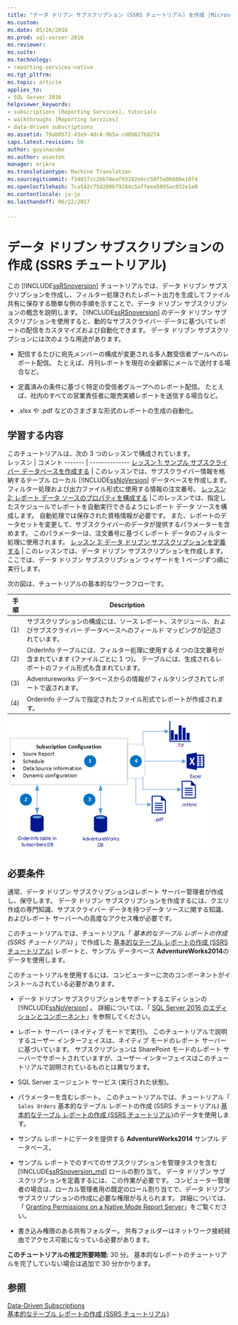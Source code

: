 ```yaml
---
title: "データ ドリブン サブスクリプション (SSRS チュートリアル) を作成 |Microsoft ドキュメント"
ms.custom: 
ms.date: 05/26/2016
ms.prod: sql-server-2016
ms.reviewer: 
ms.suite: 
ms.technology:
- reporting-services-native
ms.tgt_pltfrm: 
ms.topic: article
applies_to:
- SQL Server 2016
helpviewer_keywords:
- subscriptions [Reporting Services], tutorials
- walkthroughs [Reporting Services]
- data-driven subscriptions
ms.assetid: 79ab0572-43e9-4dc4-9b5a-cd8b627b8274
caps.latest.revision: 50
author: guyinacube
ms.author: asaxton
manager: erikre
ms.translationtype: Machine Translation
ms.sourcegitcommit: f3481fcc2bb74eaf93182e6cc58f5a06666e10f4
ms.openlocfilehash: 7ca542c75d289b79284c5affeea5095ac032e1e0
ms.contentlocale: ja-jp
ms.lasthandoff: 06/22/2017

---
```

# <a name="create-a-data-driven-subscription-ssrs-tutorial"></a>データ ドリブン サブスクリプションの作成 (SSRS チュートリアル)
この [!INCLUDE[ssRSnoversion](../includes/ssrsnoversion-md.md)] チュートリアルでは、データ ドリブン サブスクリプションを作成し、フィルター処理されたレポート出力を生成してファイル共有に保存する簡単な例の手順を示すことで、データ ドリブン サブスクリプションの概念を説明します。 
[!INCLUDE[ssRSnoversion](../includes/ssrsnoversion-md.md)] のデータ ドリブン サブスクリプションを使用すると、動的なサブスクライバー データに基づいてレポートの配信をカスタマイズおよび自動化できます。 データ ドリブン サブスクリプションには次のような用途があります。  
  
-   配信するたびに宛先メンバーの構成が変更される多人数受信者プールへのレポート配信。 たとえば、月刊レポートを現在の全顧客にメールで送付する場合など。  
  
-   定義済みの条件に基づく特定の受信者グループへのレポート配信。 たとえば、社内のすべての営業責任者に販売実績レポートを送信する場合など。
+ .xlsx や .pdf などのさまざまな形式のレポートの生成の自動化。  
  
## <a name="what-you-will-learn"></a>学習する内容  
 このチュートリアルは、次の 3 つのレッスンで構成されています。  
 レッスン | コメント
 ------- | --------------
 [レッスン 1: サンプル サブスクライバー データベースを作成する](../reporting-services/lesson-1-creating-a-sample-subscriber-database.md) | このレッスンでは、サブスクライバー情報を格納するテーブル ローカル [!INCLUDE[ssNoVersion](../includes/ssnoversion-md.md)] データベースを作成します。 フィルター処理および出力ファイル形式に使用する情報の注文番号。
[レッスン 2: レポート データ ソースのプロパティを構成する](../reporting-services/lesson-2-modifying-the-report-data-source-properties.md) |このレッスンでは、指定したスケジュールでレポートを自動実行できるようにレポート データ ソースを構成します。 自動処理では保存された資格情報が必要です。 また、レポートのデータセットを変更して、サブスクライバーのデータが提供するパラメーターを含めます。 このパラメーターは、注文番号に基づくレポート データのフィルター処理に使用されます。
 [レッスン 3: データ ドリブン サブスクリプションを定義する](../reporting-services/lesson-3-defining-a-data-driven-subscription.md) | このレッスンでは、データ ドリブン サブスクリプションを作成します。 ここでは、データ ドリブン サブスクリプション ウィザードを 1 ページずつ順に実行します。

 次の図は、チュートリアルの基本的なワークフローです。

手順  |Description 
---------|---------
(1)     |  サブスクリプションの構成には、ソース レポート、スケジュール、およびサブスクライバー データベースへのフィールド マッピングが記述されています。        
(2)     | OrderInfo テーブルには、フィルター処理に使用する 4 つの注文番号が含まれています (ファイルごとに 1 つ)。 テーブルには、生成されるレポートのファイル形式も含まれています。
(3)     | Adventureworks データベースからの情報がフィルタリングされてレポートで返されます。 
(4)     | Orderinfo テーブルで指定されたファイル形式でレポートが作成されます。

 
 
   ![ssrs_tutorial_datadriven_flow](../reporting-services/media/ssrs-tutorial-datadriven-flow.png) 
  
## <a name="requirements"></a>必要条件  
通常、データ ドリブン サブスクリプションはレポート サーバー管理者が作成し、保守します。 データ ドリブン サブスクリプションを作成するには、クエリ作成の専門知識、サブスクライバー データを持つデータ ソースに関する知識、およびレポート サーバーへの高度なアクセス権が必要です。  
  
このチュートリアルでは、チュートリアル「 *基本的なテーブル レポートの作成 (SSRS チュートリアル)* 」で作成した [基本的なテーブル レポートの作成 (SSRS チュートリアル)](../reporting-services/create-a-basic-table-report-ssrs-tutorial.md) レポートと、サンプル データベース **AdventureWorks2014**のデータを使用します。  
  
このチュートリアルを使用するには、コンピューターに次のコンポーネントがインストールされている必要があります。  
  
-   データ ドリブン サブスクリプションをサポートするエディションの [!INCLUDE[ssNoVersion](../includes/ssnoversion-md.md)] 。 詳細については、「 [SQL Server 2016 のエディションとコンポーネント](../sql-server/editions-and-components-of-sql-server-2016.md)」を参照してください。  
  
-   レポート サーバー (ネイティブ モードで実行)。 このチュートリアルで説明するユーザー インターフェイスは、ネイティブ モードのレポート サーバーに基づいています。 サブスクリプションは SharePoint モードのレポート サーバーでサポートされていますが、ユーザー インターフェイスはこのチュートリアルで説明されているものとは異なります。  
  
-   SQL Server エージェント サービス (実行された状態)。  
  
-   パラメーターを含むレポート。 このチュートリアルでは、チュートリアル「 `Sales Orders` 基本的なテーブル レポートの作成 (SSRS チュートリアル) [基本的なテーブル レポートの作成 (SSRS チュートリアル)](../reporting-services/create-a-basic-table-report-ssrs-tutorial.md)のデータを使用します。  
  
-   サンプル レポートにデータを提供する **AdventureWorks2014** サンプル データベース。  
  
-   サンプル レポートでのすべてのサブスクリプションを管理タスクを含む [!INCLUDE[ssRSnoversion_md](../includes/ssrsnoversion-md.md)] ロールの割り当て。 データ ドリブン サブスクリプションを定義するには、この作業が必要です。 コンピューター管理者の場合は、ローカル管理者用の既定のロール割り当てで、データ ドリブン サブスクリプションの作成に必要な権限が与えられます。 詳細については、「 [Granting Permissions on a Native Mode Report Server](../reporting-services/security/granting-permissions-on-a-native-mode-report-server.md)」をご覧ください。  
  
-   書き込み権限のある共有フォルダー。 共有フォルダーはネットワーク接続経由でアクセス可能になっている必要があります。  
  
**このチュートリアルの推定所要時間:** 30 分。 基本的なレポートのチュートリアルを完了していない場合は追加で 30 分かかります。  
  
## <a name="see-also"></a>参照  
[Data-Driven Subscriptions](../reporting-services/subscriptions/data-driven-subscriptions.md)  
[基本的なテーブル レポートの作成 (SSRS チュートリアル)](../reporting-services/create-a-basic-table-report-ssrs-tutorial.md)
 


